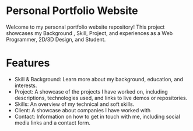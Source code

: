 <h1>Personal Portfolio Website</h1>
Welcome to my personal portfolio website repository! This project showcases my Background , Skill, Project, and experiences as a Web Programmer, 2D/3D Design, and Student.

<h1>Features</h1>
<ul>
<li>Skill & Background: Learn more about my background, education, and interests.</li>
<li>Project: A showcase of the projects I have worked on, including descriptions, technologies used, and links to live demos or repositories.</li>
<li>Skills: An overview of my technical and soft skills.</li>
<li>Client: A showcase about companies I have worked with</li>
<li>Contact: Information on how to get in touch with me, including social media links and a contact form.</li>
</ul>

